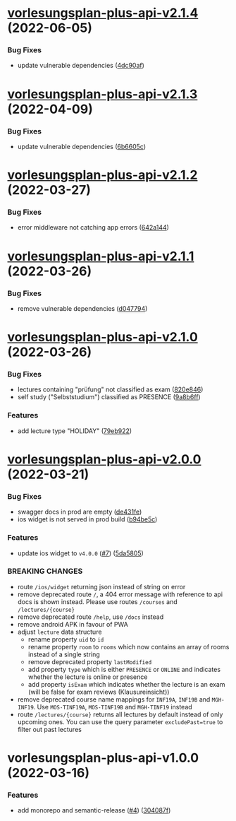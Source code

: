 # [vorlesungsplan-plus-api-v2.1.4](https://github.com/larsrickert/vorlesungsplan-plus/compare/vorlesungsplan-plus-api-v2.1.3...vorlesungsplan-plus-api-v2.1.4) (2022-06-05)


### Bug Fixes

* update vulnerable dependencies ([4dc90af](https://github.com/larsrickert/vorlesungsplan-plus/commit/4dc90af1a4c30bbbbea8981f7faac889e178a34d))

# [vorlesungsplan-plus-api-v2.1.3](https://github.com/larsrickert/vorlesungsplan-plus/compare/vorlesungsplan-plus-api-v2.1.2...vorlesungsplan-plus-api-v2.1.3) (2022-04-09)


### Bug Fixes

* update vulnerable dependencies ([6b6605c](https://github.com/larsrickert/vorlesungsplan-plus/commit/6b6605cda423f736b53250ab36e8e3f0ee01708f))

# [vorlesungsplan-plus-api-v2.1.2](https://github.com/larsrickert/vorlesungsplan-plus/compare/vorlesungsplan-plus-api-v2.1.1...vorlesungsplan-plus-api-v2.1.2) (2022-03-27)


### Bug Fixes

* error middleware not catching app errors ([642a144](https://github.com/larsrickert/vorlesungsplan-plus/commit/642a1449333963def672964f79c5e71ac635738a))

# [vorlesungsplan-plus-api-v2.1.1](https://github.com/larsrickert/vorlesungsplan-plus/compare/vorlesungsplan-plus-api-v2.1.0...vorlesungsplan-plus-api-v2.1.1) (2022-03-26)


### Bug Fixes

* remove vulnerable dependencies ([d047794](https://github.com/larsrickert/vorlesungsplan-plus/commit/d047794f6ba24d88585cf1f9931cc2f28c865da9))

# [vorlesungsplan-plus-api-v2.1.0](https://github.com/larsrickert/vorlesungsplan-plus/compare/vorlesungsplan-plus-api-v2.0.0...vorlesungsplan-plus-api-v2.1.0) (2022-03-26)


### Bug Fixes

* lectures containing "prüfung" not classified as exam ([820e846](https://github.com/larsrickert/vorlesungsplan-plus/commit/820e846764e191a4c25954c827d68318eea99413))
* self study ("Selbststudium") classified as PRESENCE ([9a8b6ff](https://github.com/larsrickert/vorlesungsplan-plus/commit/9a8b6ff6899d0e3b7ef14b634eb8fd064344f4f3))


### Features

* add lecture type "HOLIDAY" ([79eb922](https://github.com/larsrickert/vorlesungsplan-plus/commit/79eb9221a41cebadbd4d46797a7f90ec78defaf8))

# [vorlesungsplan-plus-api-v2.0.0](https://github.com/larsrickert/vorlesungsplan-plus/compare/vorlesungsplan-plus-api-v1.0.0...vorlesungsplan-plus-api-v2.0.0) (2022-03-21)


### Bug Fixes

* swagger docs in prod are empty ([de431fe](https://github.com/larsrickert/vorlesungsplan-plus/commit/de431fef38308ee7c3dc2c619f2a196f01fe035c))
* ios widget is not served in prod build ([b94be5c](https://github.com/larsrickert/vorlesungsplan-plus/commit/b94be5c00e341fb0d49c8ab027cbc852a7809bf5))


### Features

* update ios widget to `v4.0.0` ([#7](https://github.com/larsrickert/vorlesungsplan-plus/issues/7)) ([5da5805](https://github.com/larsrickert/vorlesungsplan-plus/commit/5da5805c6d44daa89f5390125a4acb3184c99049))


### BREAKING CHANGES

* route `/ios/widget` returning json instead of string on error
* remove deprecated route `/`,  a 404 error message with reference to api docs is shown instead. Please use routes `/courses` and `/lectures/{course}`
* remove deprecated route `/help`, use `/docs` instead
* remove android APK in favour of PWA
* adjust `lecture` data structure
  - rename property `uid` to `id`
  - rename property `room` to `rooms` which now contains an array of rooms instead of a single string
  - remove deprecated property `lastModified`
  - add property `type` which is either `PRESENCE` or `ONLINE` and indicates whether the lecture is online or presence
  - add property `isExam` which indicates whether the lecture is an exam (will be false for exam reviews (Klausureinsicht))
* remove deprecated course name mappings for `INF19A`, `INF19B` and `MGH-INF19`. Use `MOS-TINF19A`, `MOS-TINF19B` and `MGH-TINF19` instead
* route `/lectures/{course}` returns all lectures by default instead of only upcoming ones. You can use the query parameter `excludePast=true` to filter out past lectures

# vorlesungsplan-plus-api-v1.0.0 (2022-03-16)


### Features

* add monorepo and semantic-release ([#4](https://github.com/larsrickert/vorlesungsplan-plus/issues/4)) ([304087f](https://github.com/larsrickert/vorlesungsplan-plus/commit/304087f38b11b8c11336286f0463da03907b08b5))

